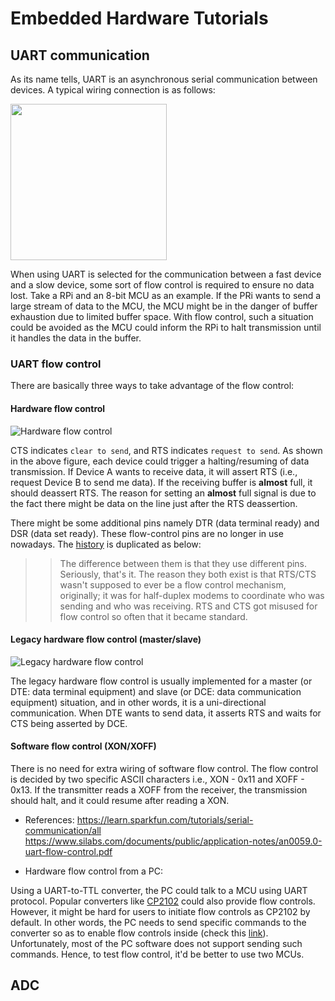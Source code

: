 # Embedded Hardware Tutorials

## UART communication

As its name tells, UART is an asynchronous serial communication between devices. A typical wiring connection is as follows:

  <img src="https://cn.bing.com/th?id=OIP.LAOk3F5k2VOtBlej8nQ3IgHaDo&pid=Api&rs=1" width="250" style="border-style: none">

When using UART is selected for the communication between a fast device and a slow device, some sort of flow control is required to ensure no data lost. Take a RPi and an 8-bit MCU as an example. If the PRi wants to send a large stream of data to the MCU, the MCU might be in the danger of buffer exhaustion due to limited buffer space. With flow control, such a situation could be avoided as the MCU could inform the RPi to halt transmission until it handles the data in the buffer.

### UART flow control

There are basically three ways to take advantage of the flow control:

#### Hardware flow control

![Hardware flow control](https://gitee.com/tz_se/blog_pics/raw/master/Hardware%20flow%20control.png)

CTS indicates `clear to send`, and RTS indicates `request to send`. As shown in the above figure, each device could trigger a halting/resuming of data transmission. If Device A wants to receive data, it will assert RTS (i.e., request Device B to send me data). If the receiving buffer is **almost** full, it should deassert RTS. The reason for setting an **almost** full signal is due to the fact there might be data on the line just after the RTS deassertion.

There might be some additional pins namely DTR (data terminal ready) and DSR (data set ready). These flow-control pins are no longer in use nowadays. The [history](https://stackoverflow.com/questions/957337/what-is-the-difference-between-dtr-dsr-and-rts-cts-flow-control) is duplicated as below:

>> The difference between them is that they use different pins. Seriously, that's it. The reason they both exist is that RTS/CTS wasn't supposed to ever be a flow control mechanism, originally; it was for half-duplex modems to coordinate who was sending and who was receiving. RTS and CTS got misused for flow control so often that it became standard.

#### Legacy hardware flow control (master/slave)

![Legacy hardware flow control](https://gitee.com/tz_se/blog_pics/raw/master/Legacy%20hardware%20flow%20control.png)

The legacy hardware flow control is usually implemented for a master (or DTE: data terminal equipment) and slave (or DCE: data communication equipment) situation, and in other words, it is a uni-directional communication. When DTE wants to send data, it asserts RTS and waits for CTS being asserted by DCE.

#### Software flow control (XON/XOFF)

There is no need for extra wiring of software flow control. The flow control is decided by two specific ASCII characters i.e., XON - 0x11 and XOFF - 0x13. If the transmitter reads a XOFF from the receiver, the transmission should halt, and it could resume after reading a XON.

* References:
<https://learn.sparkfun.com/tutorials/serial-communication/all>
<https://www.silabs.com/documents/public/application-notes/an0059.0-uart-flow-control.pdf>

* Hardware flow control from a PC:

Using a UART-to-TTL converter, the PC could talk to a MCU using UART protocol. Popular converters like [CP2102](https://www.silabs.com/documents/public/data-sheets/CP2102-9.pdf) could also provide flow controls. However, it might be hard for users to initiate flow controls as CP2102 by default. In other words, the PC needs to send specific commands to the converter so as to enable flow controls inside (check this [link](https://www.silabs.com/community/interface/forum.topic.html/cp2102_rts_cts_quest-PhJX)). Unfortunately, most of the PC software does not support sending such commands. Hence, to test flow control, it'd be better to use two MCUs.

## ADC 


